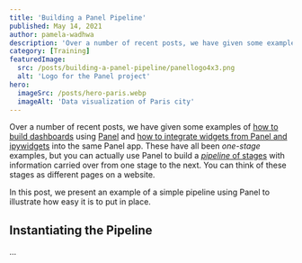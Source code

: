 ```yaml
---
title: 'Building a Panel Pipeline'
published: May 14, 2021
author: pamela-wadhwa
description: 'Over a number of recent posts, we have given some examples of how to build dashboards using Panel and how to integrate widgets from Panel and ipywidgets into the same Panel app. These have all been one-stage examples, but you can actually use Panel to build a pipeline of stages with information carried over from one stage to the next. You can think of these stages as different pages on a website.'
category: [Training]
featuredImage:
  src: /posts/building-a-panel-pipeline/panellogo4x3.png
  alt: 'Logo for the Panel project'
hero:
  imageSrc: /posts/hero-paris.webp
  imageAlt: 'Data visualization of Paris city'
---
```


Over a number of recent posts, we have given some examples of
[how to build dashboards][qs panel dashboard post] using [Panel][panel site] and
[how to integrate widgets from Panel and ipywidgets][qs panel & ipywidgets post]
into the same Panel app. These have all been _one-stage_ examples, but you can
actually use Panel to build a
[_pipeline_ of stages][panel user guide: pipelines] with information carried
over from one stage to the next. You can think of these stages as different
pages on a website.

In this post, we present an example of a simple pipeline using Panel to
illustrate how easy it is to put in place.

## Instantiating the Pipeline

...

[panel user guide: pipelines]: https://panel.holoviz.org/user_guide/Pipelines.html
[panel site]: https://panel.pyviz.org/
[qs panel & ipywidgets post]: https://www.quansight.com/post/working-across-panel-and-ipywidgets-ecosystems
[qs panel dashboard post]: https://www.quansight.com/post/quick-dashboarding-with-panel
